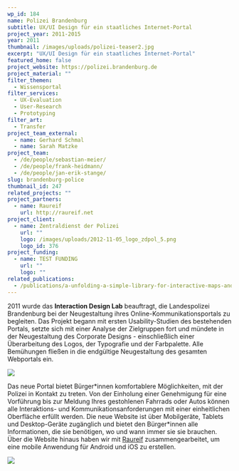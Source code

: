 ```yaml
---
wp_id: 184
name: Polizei Brandenburg
subtitle: UX/UI Design für ein staatliches Internet-Portal
project_year: 2011-2015
year: 2011
thumbnail: /images/uploads/polizei-teaser2.jpg
excerpt: "UX/UI Design für ein staatliches Internet-Portal"
featured_home: false
project_website: https://polizei.brandenburg.de
project_material: ""
filter_themen:
  - Wissensportal
filter_services:
  - UX-Evaluation
  - User-Research
  - Prototyping
filter_art:
  - Transfer
project_team_external:
  - name: Gerhard Schmal
  - name: Sarah Matzke
project_team:
  - /de/people/sebastian-meier/
  - /de/people/frank-heidmann/
  - /de/people/jan-erik-stange/
slug: brandenburg-police
thumbnail_id: 247
related_projects: ""
project_partners:
  - name: Raureif
    url: http://raureif.net
project_client:
  - name: Zentraldienst der Polizei
    url: ""
    logo: /images/uploads/2012-11-05_logo_zdpol_5.png
    logo_id: 376
project_funding:
  - name: TEST FUNDING
    url: ""
    logo: ""
related_publications:
  - /publications/a-unfolding-a-simple-library-for-interactive-maps-and-geovisualizations-in-processing/
---
```

2011 wurde das **Interaction Design Lab** beauftragt, die Landespolizei Brandenburg bei der Neugestaltung ihres Online-Kommunikationsportals zu begleiten. Das Projekt begann mit ersten Usability-Studien des bestehenden Portals, setzte sich mit einer Analyse der Zielgruppen fort und mündete in der Neugestaltung des Corporate Designs - einschließlich einer Überarbeitung des Logos, der Typografie und der Farbpalette. Alle Bemühungen fließen in die endgültige Neugestaltung des gesamten Webportals ein.

![](/images/uploads/bildschirmfoto-2015-12-21-um-18.18.43.png)

Das neue Portal bietet Bürger\*innen komfortablere Möglichkeiten, mit der Polizei in Kontakt zu treten. Von der Einholung einer Genehmigung für eine Vorführung bis zur Meldung Ihres gestohlenen Fahrrads oder Autos können alle Interaktions- und Kommunikationsanforderungen mit einer einheitlichen Oberfläche erfüllt werden. Die neue Website ist über Mobilgeräte, Tablets und Desktop-Geräte zugänglich und bietet den Bürger\*innen alle Informationen, die sie benötigen, wo und wann immer sie sie brauchen. Über die Website hinaus haben wir mit [Raureif](http://raureif.net) zusammengearbeitet, um eine mobile Anwendung für Android und iOS zu erstellen.

![](/images/uploads/polizei-teaser.jpg)